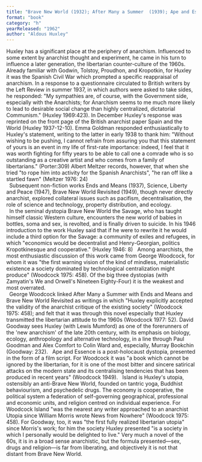 ```yaml
---
title: "Brave New World (1932); After Many a Summer  (1939); Ape and Essence (1948); Island"
format: "book"
category: "h"
yearReleased: "1962"
author: "Aldous Huxley"
---
```

Huxley has a significant place at the periphery of anarchism. Influenced to some extent by anarchist thought and experiment, he came in his turn to influence a later generation,  the libertarian counter-culture of the 1960s. Already familiar with Godwin, Tolstoy, Proudhon, and Kropotkin, for Huxley it was the Spanish Civil War which prompted a specific reappraisal of anarchism. In a response to a questionnaire circulated to British writers by the  Left Review in summer 1937, in which authors were asked to take sides, he responded:  "My sympathies are, of course, with the Government side, especially with the Anarchists; for Anarchism seems to me much more likely to lead to desirable social change than highly centralized, dictatorial Communism." (Huxley 1969:423). In December Huxley's response was reprinted on the front page of the British anarchist paper  Spain and the World (Huxley 1937-12-10). Emma Goldman responded enthusiastically to Huxley's statement, writing to the latter in early 1938 to thank him:  "Without wishing to be pushing, I cannot refrain from assuring you that this statement of yours is an event in my life of first-rate importance: indeed, I feel that it was worth fighting for fifty years to be able to call one a comrade who is so outstanding as a creative artist and who comes from a family of libertarians." (Porter:309) Albert Meltzer records, however, that when she tried  "to rope him into activity for the Spanish Anarchists", "he ran off like a startled fawn" (Meltzer 1976: 24)  
 
Subsequent non-fiction works  Ends and Means (1937), Science, Liberty and Peace (1947), Brave New World Revisited (1949), though never directly anarchist, explored collateral issues such as pacifism, decentralisation, the role of science and technology, property distribution, and ecology.  
 
In the seminal dystopia Brave New World the Savage, who has taught himself classic Western culture, encounters the new world of babies in bottles, soma and sex, is revolted, and is finally driven to suicide. In his 1946 introduction to the work Huxley said that if he were to rewrite it he would include a third option for the Savage: a community of exiles and refugees, in which  "economics would be decentralist and Henry-Georgian, politics Kropotkinesque and cooperative." (Huxley 1946: 8)
 
Among anarchists, the most enthusiastic discussion of this work came from George Woodcock, for whom it was  "the first warning vision of the kind of mindless, materialistic existence a society dominated by technological centralization might produce" (Woodcock 1975: 458). Of the big three dystopias (with Zamyatin's We and Orwell's Nineteen Eighty-Four) it is the weakest and most overrated.  
 
George Woodcock linked After Many a Summer with Ends and Means and Brave New World Revisited as writings in which  "Huxley explicitly accepted the validity of the anarchist critique of the existing society" (Woodcock 1975: 458); and felt that it was through this novel especially that Huxley transmitted the libertarian attitude to the 1960s (Woodcock 1977: 52).  David Goodway sees Huxley (with Lewis Mumford) as one of the forerunners of the  'new anarchism' of the late 20th century, with its emphasis on biology, ecology,  anthropology and alternative technology, in a line through Paul Goodman and Alex  Comfort to Colin Ward and, especially, Murray Bookchin (Goodway: 232).
 
 Ape and Essence is a post-holocaust dystopia, presented in the form of a film script. For Woodcock it was  "a book which cannot be ignored by the libertarian, for it is one of the most bitter and sincere satirical attacks on the modern state and its centralising tendencies that has been produced in recent years" (Woodcock 1949).
 
Island is Huxley's utopia, ostensibly an anti-Brave New World, founded on tantric yoga, Buddhist behaviourism, and psychedelic drugs. The economy is cooperative, the political system a federation of self-governing geographical, professional and economic units, and religion centred on individual experience. For Woodcock Island "was the nearest any writer approached to an anarchist Utopia since William Morris wrote  News from Nowhere" (Woodcock 1975: 458). For Goodway, too, it was "the  first fully realized libertarian utopia" since Morris's work; for him the  society Huxley presented "is a society in which I personally would be delighted  to live." Very much a novel of the 60s, it is in a broad sense anarchistic, but the formula presented—sex, drugs and religion—is far from liberating, and objectively it is not that distant from Brave New World.
  